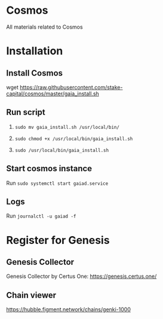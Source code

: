# Cosmos
All materials related to Cosmos 

# Installation 

## Install Cosmos 
wget https://raw.githubusercontent.com/stake-capital/cosmos/master/gaia_install.sh

## Run script
1. `sudo mv gaia_install.sh /usr/local/bin/ `

2. `sudo chmod +x /usr/local/bin/gaia_install.sh`

3. `sudo /usr/local/bin/gaia_install.sh`

## Start cosmos instance 
Run `sudo systemctl start gaiad.service`

## Logs 
Run `journalctl -u gaiad -f`

# Register for Genesis 

## Genesis Collector

Genesis Collector by Certus One: https://genesis.certus.one/

## Chain viewer

https://hubble.figment.network/chains/genki-1000

